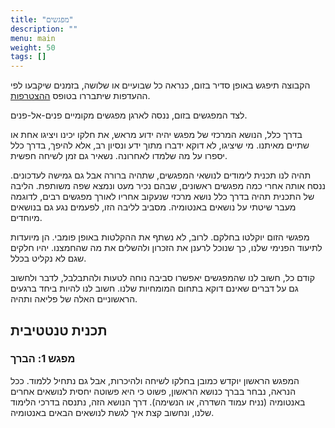 ```yaml
---
title: "מפגשים"
description: ""
menu: main
weight: 50
tags: []
---
```


הקבוצה תיפגש באופן סדיר בזום, כנראה כל שבועיים או שלושה, בזמנים שיקבעו לפי ההעדפות שיתבררו בטופס [ההצטרפות](/joining).

לצד המפגשים בזום, ננסה לארגן מפגשים מקומיים פנים-אל-פנים.

בדרך כלל, הנושא המרכזי של מפגש יהיה ידוע מראש, את חלקו יכינו ויציגו אחת או שתיים מאיתנו. מי שיציגו, לא דוקא ידברו מתוך ידע ונסיון רב, אלא להיפך, בדרך כלל יספרו על מה שלמדו לאחרונה. נשאיר גם זמן לשיחה חפשית.

תהיה לנו תכנית לימודים לנושאי המפגשים, שתהיה ברורה אבל גם גמישה לעדכונים. ננסח אותה אחרי כמה מפגשים ראשונים, שבהם נכיר מעט ונמצא שפה משותפת. הליבה של התכנית תהיה בדרך כלל נושא מרכזי שנעקוב אחריו לאורך מפגשים רבים, לדוגמה מעבר שיטתי על נושאים באנטומיה. מסביב לליבה הזו, לפעמים נגע גם בנושאים מיוחדים.

מפגשי הזום יוקלטו בחלקם. לרוב, לא נשתף את ההקלטות באופן פומבי. הן מיועדות לתיעוד הפנימי שלנו, כך שנוכל לרענן את הזכרון ולהשלים את מה שהחמצנו. יהיו חלקים שגם לא נקליט בכלל.

קודם כל, חשוב לנו שהמפגשים יאפשרו סביבה נוחה לטעות ולהתבלבל, לדבר ולחשוב גם על דברים שאינם דוקא בתחום המומחיות שלנו. חשוב לנו להיות ביחד ברגעים הראשוניים האלה של פליאה ותהיה.

## תכנית טנטטיבית

### מפגש 1: הברך
המפגש הראשון יוקדש כמובן בחלקו לשיחה ולהיכרות, אבל גם נתחיל ללמוד. ככל הנראה, נבחר בברך כנושא הראשון, פשוט כי היא פשוטה יחסית לנושאים אחרים באנטומיה (נניח עמוד השדרה, או הנשימה). דרך הנושא הזה, נתנסה בדרכי הלימוד שלנו, ונחשוב קצת איך לגשת לנושאים הבאים באנטומיה.

